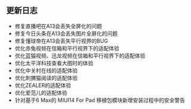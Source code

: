 ## 更新日志

- 修复直播吧在A13会丢失全屏化的问题
- 修复今日头条在A13会丢失图片全屏化的问题
- 修复懂球帝在A13会丢失平行视界的BUG
- 优化赤兔视频在信箱和平行视界下的适配体验
- 优化蓝猫视频、迅龙视频在信箱和平行视界下的适配体验
- 优化太平洋科技查看大图时的体验
- 优化中关村在线的适配体验
- 优化刺猬猫阅读的适配体验
- 优化ZEALER的适配体验
- 优化爱范儿的适配体验
- 针对基于6 Max的 MIUI14 For Pad 移植包模块新增安装过程中的安全警告